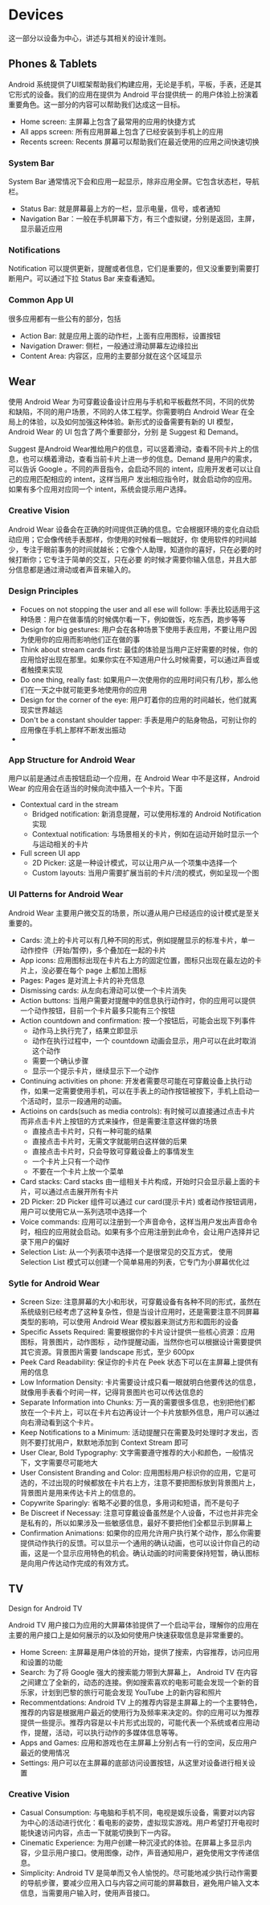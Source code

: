 # Devices

这一部分以设备为中心，讲述与其相关的设计准则。

## Phones & Tablets 

Android 系统提供了UI框架帮助我们构建应用，无论是手机，平板，手表，还是其它形式的设备。我们的应用在提供为 Android 平台提供统一
的用户体验上扮演着重要角色。这一部分的内容可以帮助我们达成这一目标。

* Home screen: 主屏幕上包含了最常用的应用的快捷方式
* All apps screen: 所有应用屏幕上包含了已经安装到手机上的应用
* Recents screen: Recents 屏幕可以帮助我们在最近使用的应用之间快速切换

### System Bar

System Bar 通常情况下会和应用一起显示，除非应用全屏。它包含状态栏，导航栏。

* Status Bar: 就是屏幕最上方的一栏，显示电量，信号，或者通知
* Navigation Bar：一般在手机屏幕下方，有三个虚拟键，分别是返回，主屏，显示最近应用

### Notifications

Notification 可以提供更新，提醒或者信息，它们是重要的，但又没重要到需要打断用户。可以通过下拉 Status Bar 来查看通知。

### Common App UI

很多应用都有一些公有的部分，包括 

* Action Bar: 就是应用上面的动作栏，上面有应用图标，设置按钮
* Navigation Drawer: 侧栏，一般通过滑动屏幕左边缘拉出
* Content Area: 内容区，应用的主要部分就在这个区域显示

## Wear

使用 Android Wear 为可穿戴设备设计应用与手机和平板截然不同，不同的优势和缺陷，不同的用户场景，不同的人体工程学。你需要明白
Android Wear 在全局上的体验，以及如何加强这种体验。新形式的设备需要有新的 UI 模型，Android Wear 的 UI 包含了两个重要部分，分别
是 Suggest 和 Demand。

Suggest 是Android Wear推给用户的信息，可以竖着滑动，查看不同卡片上的信息，也可以横着滑动，查看当前卡片上进一步的信息。Demand 是用户的需求，可以告诉 Google 。不同的声音指令，会启动不同的 intent，应用开发者可以让自己的应用匹配相应的 intent，这样当用户
发出相应指令时，就会启动你的应用。如果有多个应用对应同一个 intent，系统会提示用户选择。

### Creative Vision

Android Wear 设备会在正确的时间提供正确的信息。它会根据环境的变化自动启动应用；它会像传统手表那样，你使用的时候看一眼就好，你
使用软件的时间越少，专注于眼前事务的时间就越长；它像个人助理，知道你的喜好，只在必要的时候打断你；它专注于简单的交互，只在必要
的时候才需要你输入信息，并且大部分信息都是通过滑动或者声音来输入的。

### Design Principles

* Focues on not stopping the user and all ese will follow: 手表比较适用于这种场景：用户在做事情的时候偶尔看一下，例如做饭，吃东西，跑步等等
* Design for big gestures: 用户会在各种场景下使用手表应用，不要让用户因为使用你的应用而影响他们正在做的事
* Think about stream cards first: 最佳的体验是当用户正好需要的时候，你的应用恰好出现在那里。如果你实在不知道用户什么时候需要，可以通过声音或者触摸来实现
* Do one thing, really fast: 如果用户一次使用你的应用时间只有几秒，那么他们在一天之中就可能更多地使用你的应用
* Design for the corner of the eye: 用户盯着你的应用的时间越长，他们就离现实世界越远
* Don't be a constant shoulder tapper: 手表是用户的贴身物品，可别让你的应用像在手机上那样不断发出振动
* 

### App Structure for Android Wear

用户以前是通过点击按钮启动一个应用，在 Android Wear 中不是这样，Android Wear 的应用会在适当的时候向流中插入一个卡片。下面

* Contextual card in the stream
    - Bridged notification: 新消息提醒，可以使用标准的 Android Notification 实现 
    - Contextual notification: 与场景相关的卡片，例如在运动开始时显示一个与运动相关的卡片
* Full screen UI app
    - 2D Picker: 这是一种设计模式，可以让用户从一个项集中选择一个
    - Custom layouts: 当用户需要扩展当前的卡片/流的模式，例如呈现一个图

### UI Patterns for Android Wear

Android Wear 主要用户微交互的场景，所以遵从用户已经适应的设计模式是至关重要的。

* Cards: 流上的卡片可以有几种不同的形式，例如提醒显示的标准卡片，单一动作控件（开始/暂停)，多个叠加在一起的卡片
* App icons: 应用图标出现在卡片右上方的固定位置，图标只出现在最左边的卡片上，没必要在每个 page 上都加上图标
* Pages: Pages 是对流上卡片的补充信息
* Dismissing cards: 从左向右滑动可以使一个卡片消失
* Action buttons: 当用户需要对提醒中的信息执行动作时，你的应用可以提供一个动作按钮，目前一个卡片最多只能有三个按钮
* Action countdown and confirmation: 按一个按钮后，可能会出现下列事件
    - 动作马上执行完了，结果立即显示
    - 动作在执行过程中，一个 countdown 动画会显示，用户可以在此时取消这个动作
    - 需要一个确认步骤
    - 显示一个提示卡片，继续显示下一个动作
* Continuing activities on phone: 开发者需要尽可能在可穿戴设备上执行动作，如果一定需要使用手机，可以在手表上的动作按钮被按下，手机上启动一个活动时，显示一段通用的动画。
* Actioins on cards(such as media controls): 有时候可以直接通过点击卡片而非点击卡片上按钮的方式来操作，但是需要注意这样做的场景
    - 直接点击卡片时，只有一种可能的结果
    - 直接点击卡片时，无需文字就能明白这样做的后果
    - 直接点击卡片时，只会导致可穿戴设备上的事情发生
    - 一个卡片上只有一个动作
    - 不要在一个卡片上放一个菜单 
* Card stacks: Card stacks 由一组相关卡片构成，开始时只会显示最上面的卡片，可以通过点击展开所有卡片
* 2D Picker: 2D Picker 组件可以通过 cur card(提示卡片) 或者动作按钮调用，用户可以使用它从一系列选项中选择一个
* Voice commands: 应用可以注册到一个声音命令，这样当用户发出声音命令时，相应的应用就会启动。如果有多个应用注册到此命令，会让用户选择并记录下用户的偏好
* Selection List: 从一个列表项中选择一个是很常见的交互方式， 使用 Selection List 模式可以创建一个简单易用的列表，它专门为小屏幕优化过

### Sytle for Android Wear

* Screen Size: 注意屏幕的大小和形状，可穿戴设备有各种不同的形式，虽然在系统级别已经考虑了这种复杂性，但是当设计应用时，还是需要注意不同屏幕类型的影响，可以使用 Android Wear 模拟器来测试方形和圆形的设备
* Specific Assets Required: 需要根据你的卡片设计提供一些核心资源：应用图标，背景图片，动作图标 ，动作提醒动画，当然你也可以根据设计需要提供其它资源。背景图片需要 landscape 形式，至少 600px
* Peek Card Readability: 保证你的卡片在 Peek 状态下可以在主屏幕上提供有用的信息
* Low Information Density: 卡片需要设计成只看一眼就明白他要传达的信息，就像用手表看个时间一样，记得背景图片也可以传达信息的
* Separate Information into Chunks: 万一真的需要很多信息，也别把他们都放在一个卡片上，可以在卡片右边再设计一个卡片放额外信息，用户可以通过向右滑动看到这个卡片。
* Keep Notifications to a Minimum: 活动提醒只在需要及时处理时才发出，否则不要打扰用户，默默地添加到 Context Stream 即可
* User Clear, Bold Typography: 文字需要遵守推荐的大小和颜色，一般情况下，文字需要尽可能地大
* User Consistent Branding and Color: 应用图标用户标识你的应用，它是可选的，不过出现的时候都放在卡片右上方，注意不要把图标放到背景图片上，背景图片是用来传达卡片上的信息的。
* Copywrite Sparingly: 省略不必要的信息，多用词和短语，而不是句子
* Be Discreet if Necessay: 注意可穿戴设备虽然是个人设备，不过也并非完全是私有的，所以如果涉及一些敏感信息，最好不要把他们全都显示到屏幕上
* Confirmation Animations: 如果你的应用允许用户执行某个动作，那么你需要提供动作执行的反馈。可以显示一个通用的确认动画，也可以设计你自己的动画，这是一个显示应用特色的机会。确认动画的时间需要保持短暂，确认图标是向用户传达动作完成的有效方式。

## TV

Design for Android TV

Android TV 用户接口为应用的大屏幕体验提供了一个启动平台，理解你的应用在主要的用户接口上是如何展示的以及如何使用户快速获取信息是非常重要的。

* Home Screen: 主屏幕是用户体验的开始，提供了搜索，内容推荐，访问应用和设置的功能
* Search: 为了将 Google 强大的搜索能力带到大屏幕上， Android TV 在内容之间建立了全新的，动态的连接。例如搜索喜欢的电影可能会发现一个新的音乐家，计划到巴黎的旅行可能会发现 YouTube 上的新内容和照片
* Recommentdations: Android TV 上的推荐内容是主屏幕上的一个主要特色，推荐的内容是根据用户最近的使用行为及频率来决定的。你的应用可以为推荐提供一些提示。推荐内容是以卡片形式出现的，可能代表一个系统或者应用动作，提醒，活动，可以执行动作的多媒体信息等等。
* Apps and Games: 应用和游戏也在主屏幕上分别占有一行的空间，反应用户最近的使用情况
* Settings: 用户可以在主屏幕的底部访问设置按钮，从这里对设备进行相关设置

### Creative Vision

* Casual Consumption: 与电脑和手机不同，电视是娱乐设备，需要对以内容为中心的活动进行优化：看电影的姿势，虚拟现实游戏。用户希望打开电视时能快速访问内容，点击一下就能切换到下一内容。
* Cinematic Experience: 为用户创建一种沉浸式的体验。在屏幕上多显示内容，少显示用户接口。使用图像，动作，声音通知用户，避免使用文字传递信息。
* Simplicity: Android TV 是简单而又令人愉悦的。尽可能地减少执行动作需要的导航步骤，要减少应用入口与内容之间可能的屏幕数目，避免用户输入文本信息，当需要用户输入时，使用声音接口。
